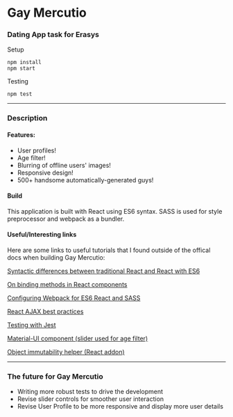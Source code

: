 # Gay Mercutio
### Dating App task for Erasys

Setup
```
npm install
npm start
```

Testing
```
npm test
```
___

### Description
#### Features:
* User profiles!
* Age filter!
* Blurring of offline users' images!
* Responsive design!
* 500+ handsome automatically-generated guys!

#### Build
This application is built with React using ES6 syntax. SASS is used for style preprocessor and webpack as a bundler.

#### Useful/Interesting links
Here are some links to useful tutorials that I found outside of the offical docs when building Gay Mercutio:

[Syntactic differences between traditional React and React with ES6](https://toddmotto.com/react-create-class-versus-component/)

[On binding methods in React components](http://reactkungfu.com/2015/07/why-and-how-to-bind-methods-in-your-react-component-classes/)

[Configuring Webpack for ES6 React and SASS](http://www.jonathan-petitcolas.com/2015/05/15/howto-setup-webpack-on-es6-react-application-with-sass.html)

[React AJAX best practices](http://andrewhfarmer.com/react-ajax-best-practices/)

[Testing with Jest](https://facebook.github.io/jest/docs/tutorial-react.html#content)

[Material-UI component (slider used for age filter)](http://www.material-ui.com/#/components/slider)

[Object immutability helper (React addon)](https://facebook.github.io/react/docs/update.html)

___

### The future for Gay Mercutio
* Writing more robust tests to drive the development
* Revise slider controls for smoother user interaction
* Revise User Profile to be more responsive and display more user details
